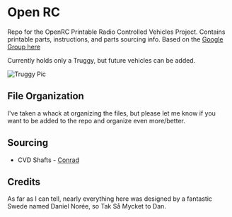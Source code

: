 # Open RC

Repo for the OpenRC Printable Radio Controlled Vehicles Project. Contains printable parts, instructions, and parts sourcing info. Based on the [Google Group here](https://plus.google.com/communities/112745535856143176146)

Currently holds only a Truggy, but future vehicles can be added.

![Truggy Pic](https://raw.github.com/bryancostanich/OpenRC/master/Truggy/Renderings/OpenRC%20Truggy%201_Small.jpg)

## File Organization
I've taken a whack at organizing the files, but please let me know if you want to be added to the repo and organize even more/better.


## Sourcing

 * CVD Shafts - [Conrad](http://www.conrad.com/ce/en/product/231121/)

## Credits
As far as I can tell, nearly everything here was designed by a fantastic Swede named Daniel Norée, so Tak Så Mycket to Dan.